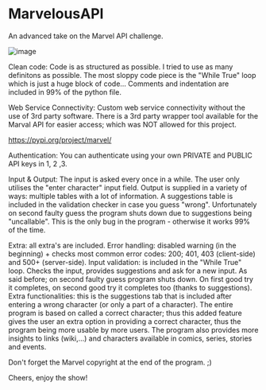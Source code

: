# MarvelousAPI
An advanced take on the Marvel API challenge.

![image](https://user-images.githubusercontent.com/57659570/136712809-1f7d6d53-5698-4aa8-8d7d-969a311c0bf5.png)

Clean code:
Code is as structured as possible. I tried to use as many definitons as possible.
The most sloppy code piece is the "While True" loop which is just a huge block of code...
Comments and indentation are included in 99% of the python file.

Web Service Connectivity:
Custom web service connectivity without the use of 3rd party software. There is a 3rd party wrapper tool available for the Marval API for easier access; which was NOT allowed for this project.

https://pypi.org/project/marvel/

Authentication:
You can authenticate using your own PRIVATE and PUBLIC API keys in 1, 2 ,3.

Input & Output:
The input is asked every once in a while. The user only utilises the "enter character" input field.
Output is supplied in a variety of ways: multiple tables with a lot of information.
A suggestions table is included in the validation checker in case you guess "wrong".
Unfortunately on second faulty guess the program shuts down due to suggestions being "uncallable".
This is the only bug in the program - otherwise it works 99% of the time.

Extra:
all extra's are included.
Error handling: disabled warning (in the beginning) + checks most common error codes: 200; 401, 403 (client-side) and 500+ (server-side).
Input validation: is included in the "While True" loop. Checks the input, provides suggestions and ask for a new input. As said before; on second faulty guess program shuts down. On first good try it completes, on second good try it completes too (thanks to suggestions).
Extra functionalities: this is the suggestions tab that is included after entering a wrong character (or only a part of a character). The entire program is based on called a correct character; thus this added feature gives the user an extra option in providing a correct character, thus the program being more usable by more users. The program also provides more insights to links (wiki,...) and characters available in comics, series, stories and events.

Don't forget the Marvel copyright at the end of the program. ;) 

Cheers, enjoy the show!
